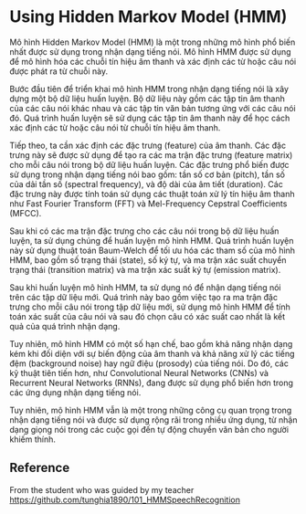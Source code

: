 # Using Hidden Markov Model (HMM)

Mô hình Hidden Markov Model (HMM) là một trong những mô hình phổ biến nhất được sử dụng trong nhận dạng tiếng nói. Mô hình HMM được sử dụng để mô hình hóa các chuỗi tín hiệu âm thanh và xác định các từ hoặc câu nói được phát ra từ chuỗi này.

Bước đầu tiên để triển khai mô hình HMM trong nhận dạng tiếng nói là xây dựng một bộ dữ liệu huấn luyện. Bộ dữ liệu này gồm các tập tin âm thanh của các câu nói khác nhau và các tập tin văn bản tương ứng với các câu nói đó. Quá trình huấn luyện sẽ sử dụng các tập tin âm thanh này để học cách xác định các từ hoặc câu nói từ chuỗi tín hiệu âm thanh.

Tiếp theo, ta cần xác định các đặc trưng (feature) của âm thanh. Các đặc trưng này sẽ được sử dụng để tạo ra các ma trận đặc trưng (feature matrix) cho mỗi câu nói trong bộ dữ liệu huấn luyện. Các đặc trưng phổ biến được sử dụng trong nhận dạng tiếng nói bao gồm: tần số cơ bản (pitch), tần số của dải tần số (spectral frequency), và độ dài của âm tiết (duration). Các đặc trưng này được tính toán sử dụng các thuật toán xử lý tín hiệu âm thanh như Fast Fourier Transform (FFT) và Mel-Frequency Cepstral Coefficients (MFCC).

Sau khi có các ma trận đặc trưng cho các câu nói trong bộ dữ liệu huấn luyện, ta sử dụng chúng để huấn luyện mô hình HMM. Quá trình huấn luyện này sử dụng thuật toán Baum-Welch để tối ưu hóa các tham số của mô hình HMM, bao gồm số trạng thái (state), số ký tự, và ma trận xác suất chuyển trạng thái (transition matrix) và ma trận xác suất ký tự (emission matrix).

Sau khi huấn luyện mô hình HMM, ta sử dụng nó để nhận dạng tiếng nói trên các tập dữ liệu mới. Quá trình này bao gồm việc tạo ra ma trận đặc trưng cho mỗi câu nói trong tập dữ liệu mới, sử dụng mô hình HMM để tính toán xác suất của câu nói và sau đó chọn câu có xác suất cao nhất là kết quả của quá trình nhận dạng.

Tuy nhiên, mô hình HMM có một số hạn chế, bao gồm khả năng nhận dạng kém khi đối diện với sự biến động của âm thanh và khả năng xử lý các tiếng đệm (background noise) hay ngữ điệu (prosody) của tiếng nói. Do đó, các kỹ thuật tiên tiến hơn, như Convolutional Neural Networks (CNNs) và Recurrent Neural Networks (RNNs), đang được sử dụng phổ biến hơn trong các ứng dụng nhận dạng tiếng nói.

Tuy nhiên, mô hình HMM vẫn là một trong những công cụ quan trọng trong nhận dạng tiếng nói và được sử dụng rộng rãi trong nhiều ứng dụng, từ nhận dạng giọng nói trong các cuộc gọi đến tự động chuyển văn bản cho người khiếm thính.  
## Reference  
From the student who was guided by my teacher  
https://github.com/tunghia1890/101_HMMSpeechRecognition
